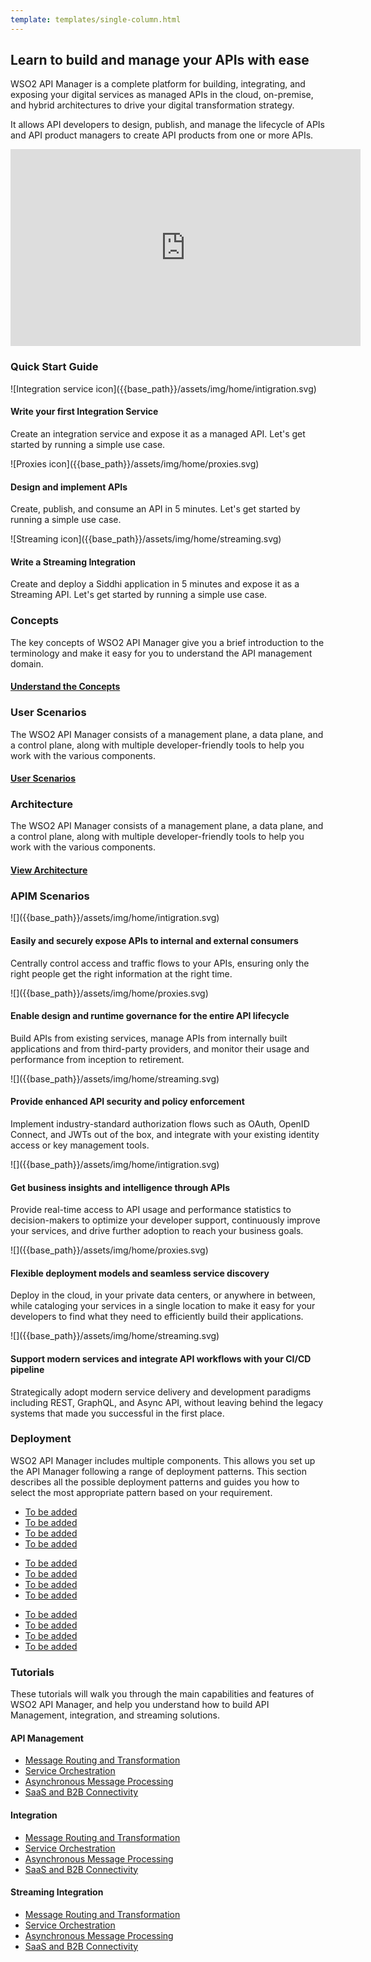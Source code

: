 ```yaml
---
template: templates/single-column.html
---
```


<link href="https://fonts.googleapis.com/icon?family=Material+Icons" rel="stylesheet">
<div class="homePage">
    <div class="section01">
        <div class="leftContent">
            <h2>Learn to build and manage your APIs with ease  </h2>
            <p>
                WSO2 API Manager is a complete platform for building, integrating, and exposing your digital services as managed APIs in the cloud, on-premise, and hybrid architectures to drive your digital transformation strategy. 
            </p>
            <p>
                It allows API developers to design, publish, and manage the lifecycle of APIs and API product 
                managers to create API products from one or more APIs.
            </p>
        </div>
        <div class="rightImage">
            <iframe width="560" height="315" src="https://www.youtube-nocookie.com/embed/JejVjoaAc38?controls=0" 
            frameborder="0" allow="accelerometer; clipboard-write; encrypted-media; gyroscope" allowfullscreen></iframe>
        </div>
    </div>
    <div class="section02">
        <h3>Quick Start Guide</h3>
        <div class="linkWrapper">
            <div class="linkSet2" onclick="location.href='{{base_path}}/get-started/quick-start-guide/quick-start-guide';">
                ![Integration service icon]({{base_path}}/assets/img/home/intigration.svg)
                <h4>Write your first Integration Service</h4>
                <p>
                    Create an integration service and expose it as a managed API. Let's get started by running a simple use case. 
                </p>
            </div>
            <div class="linkSet2 middle" onclick="location.href='{{base_path}}/get-started/quick-start-guide/integration-qsg';">
                ![Proxies icon]({{base_path}}/assets/img/home/proxies.svg)
                <h4>Design and implement APIs</h4>
                <p>
                    Create, publish, and consume an API in 5 minutes. Let's get started by running a simple use case.
                </p>
            </div>
            <div class="linkSet2 last" onclick="location.href='{{base_path}}/get-started/quick-start-guide/streaming-qsg';">
                ![Streaming icon]({{base_path}}/assets/img/home/streaming.svg)
                <h4>Write a Streaming Integration</h4>
                <p>
                    Create and deploy a Siddhi application in 5 minutes and expose it as a Streaming API. Let's get started by running a simple use case.
                </p>
            </div>
        </div>
    </div>
    <div class="section03">
        <div class="linkSet2" onclick="location.href='{{base_path}}/get-started/quick-start-guide/quick-start-guide';">
            <h3>Concepts</h3>
            <p>
                The key concepts of WSO2 API Manager give you a brief introduction to the terminology and make it easy for you to understand the API management domain.
            </p>
            <a href='{{base_path}}/get-started/key-concepts'><h4>Understand the Concepts</h4></a>
        </div>
        <div class="linkSet2 middle" onclick="location.href='{{base_path}}/get-started/quick-start-guide/integration-qsg';">
            <h3>User Scenarios</h3>
            <p>
                The WSO2 API Manager consists of a management plane, a data plane, and a control plane, along with multiple developer-friendly tools to help you work with the various components.
            </p>
            <a href='{{base_path}}/get-started/architecture'><h4>User Scenarios</h4></a>
        </div>
        <div class="linkSet2 last" onclick="location.href='{{base_path}}/get-started/quick-start-guide/streaming-qsg';">
            <h3>Architecture</h3>
            <p>
                The WSO2 API Manager consists of a management plane, a data plane, and a control plane, along with multiple developer-friendly tools to help you work with the various components.
            </p>
            <a href='{{base_path}}/get-started/architecture'><h4>View Architecture</h4></a>
        </div>
    </div>
    <div class="section04">
        <h3>APIM Scenarios</h3>
        <div class="linkWrapper">
            <div class="linkSet2" onclick="location.href='{{base_path}}/tutorials/user-scenario';">
                ![]({{base_path}}/assets/img/home/intigration.svg)
                <h4>Easily and securely expose APIs to internal and external consumers</h4>
                <p>
                    Centrally control access and traffic flows to your APIs, ensuring only the right people get the right information at the right time. 
                </p>
            </div>
            <div class="linkSet2 middle" onclick="location.href='{{base_path}}/tutorials/user-scenario';">
                ![]({{base_path}}/assets/img/home/proxies.svg)
                <h4>Enable design and runtime governance for the entire API lifecycle</h4>
                <p>
                    Build APIs from existing services, manage APIs from internally built applications and from third-party providers, and monitor their usage and performance from inception to retirement.
                </p>
            </div>
            <div class="linkSet2 last" onclick="location.href='{{base_path}}/tutorials/user-scenario';">
                ![]({{base_path}}/assets/img/home/streaming.svg)
                <h4>Provide enhanced API security and policy enforcement</h4>
                <p>
                    Implement industry-standard authorization flows such as OAuth, OpenID Connect, and JWTs out of the box, and integrate with your existing identity access or key management tools.
                </p>
            </div>
        </div>
        <div class="linkWrapper">
            <div class="linkSet2" onclick="location.href='{{base_path}}/tutorials/user-scenario';">
                ![]({{base_path}}/assets/img/home/intigration.svg)
                <h4>Get business insights and intelligence through APIs</h4>
                <p>
                    Provide real-time access to API usage and performance statistics to decision-makers to optimize your developer support, continuously improve your services, and drive further adoption to reach your business goals. 
                </p>
            </div>
            <div class="linkSet2 middle" onclick="location.href='{{base_path}}/tutorials/user-scenario';">
                ![]({{base_path}}/assets/img/home/proxies.svg)
                <h4>Flexible deployment models and seamless service discovery</h4>
                <p>
                    Deploy in the cloud, in your private data centers, or anywhere in between, while cataloging your services in a single location to make it easy for your developers to find what they need to efficiently build their applications.
                </p>
            </div>
            <div class="linkSet2 last" onclick="location.href='{{base_path}}/tutorials/user-scenario';">
                ![]({{base_path}}/assets/img/home/streaming.svg)
                <h4>Support modern services and integrate API workflows with your CI/CD pipeline</h4>
                <p>
                    Strategically adopt modern service delivery and development paradigms including REST, GraphQL, and Async API, without leaving behind the legacy systems that made you successful in the first place.
                </p>
            </div>
        </div>
    </div>
    <div class="section05">
        <h3>Deployment</h3>
        <p>
            WSO2 API Manager includes multiple components. This allows you set up the API Manager following a range of deployment patterns. This section describes all the possible deployment patterns and guides you how to select the most appropriate pattern based on your requirement.
        </p>
        <div class="DeploymentWrapper">
            <div class="Deploymentlinks">
                <ul>
                    <li><a href='#'>To be added</a></li>
                    <li><a href='#'>To be added</a></li>
                    <li><a href='#'>To be added</a></li>
                    <li><a href='#'>To be added</a></li>
                </ul>
            </div>
            <div class="Deploymentlinks middle">
                <ul>
                    <li><a href='#'>To be added</a></li>
                    <li><a href='#'>To be added</a></li>
                    <li><a href='#'>To be added</a></li>
                    <li><a href='#'>To be added</a></li>
                </ul>
            </div>
            <div class="Deploymentlinks last">
                <ul>
                    <li><a href='#'>To be added</a></li>
                    <li><a href='#'>To be added</a></li>
                    <li><a href='#'>To be added</a></li>
                    <li><a href='#'>To be added</a></li>
                </ul>
            </div>
        </div>
    </div>
    <div class="section06">
        <h3>Tutorials</h3>
        <p>
            These tutorials will walk you through the main capabilities and features of WSO2 API Manager, and help you understand how to build API Management, integration, and streaming solutions.
        </p>
        <div class="DeploymentWrapper">
            <div class="Deploymentlinks">
                <h4>API Management </h4>
                <ul>
                    <li><a href='#'>Message Routing and Transformation</a></li>
                    <li><a href='#'>Service Orchestration</a></li>
                    <li><a href='#'>Asynchronous Message Processing</a></li>
                    <li><a href='#'>SaaS and B2B Connectivity</a></li>
                </ul>
            </div>
            <div class="Deploymentlinks middle">
                <h4>Integration </h4>
                <ul>
                    <li><a href='#'>Message Routing and Transformation</a></li>
                    <li><a href='#'>Service Orchestration</a></li>
                    <li><a href='#'>Asynchronous Message Processing</a></li>
                    <li><a href='#'>SaaS and B2B Connectivity</a></li>
                </ul>
            </div>
            <div class="Deploymentlinks last">
                <h4>Streaming Integration </h4>
                <ul>
                    <li><a href='#'>Message Routing and Transformation</a></li>
                    <li><a href='#'>Service Orchestration</a></li>
                    <li><a href='#'>Asynchronous Message Processing</a></li>
                    <li><a href='#'>SaaS and B2B Connectivity</a></li>
                </ul>
            </div>
        </div>
    </div>